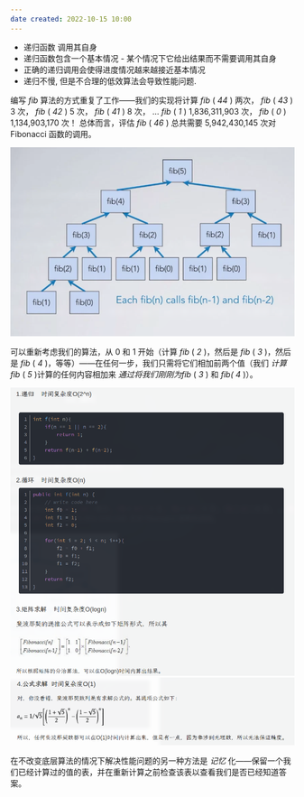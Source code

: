 ```yaml
---
date created: 2022-10-15 10:00
---
```


- 递归函数 调用其自身
- 递归函数包含一个基本情况 - 某个情况下它给出结果而不需要调用其自身
- 正确的递归调用会使得进度情况越来越接近基本情况
- 递归不慢, 但是不合理的低效算法会导致性能问题.

编写 _fib_ 算法的方式重复了工作——我们的实现将计算 _fib_ ( _44_ ) 两次， _fib_ ( _43_ ) 3 次， _fib_ ( _42_ ) 5 次， _fib_ ( _41_ ) 8 次， … _fib_ ( _1_ ) 1,836,311,903 次， _fib_ ( _0_ ) 1,134,903,170 次！ 总体而言，评估 _fib_ ( _46_ ) 总共需要 5,942,430,145 次对 Fibonacci 函数的调用。

![](attachments/Pasted%20image%2020221015104812.png)

可以重新考虑我们的算法，从 0 和 1 开始（计算 _fib_ ( _2_ )，然后是 _fib_ ( _3_ )，然后是 _fib_ ( _4_ )，等等）——在任何一步，我们只需将它们相加前两个值（我们 _计算fib_ ( _5_ )计算的任何内容相加来 _通过将我们刚刚为fib_ ( _3_ ) 和 _fib(_ _4_ )）。

![](attachments/Pasted%20image%2020221015105528.png)
![](attachments/Pasted%20image%2020221015105548.png)

在不改变底层算法的情况下解决性能问题的另一种方法是 _记忆_ 化——保留一个我们已经计算过的值的表，并在重新计算之前检查该表以查看我们是否已经知道答案。